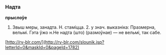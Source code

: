 ### Надта
**прыслоўе**

1. Звыш меры, занадта. Н. стаміцца. 2. у знач. выказніка: Празмерна, вельмі. Гэта ўжо н.Не надта (што) (размоўнае) — не вельмі, так сабе.

<a rel="author">[http://rv-blr.com/](http://rv-blr.com/slounik.jsp?letterId=0&maskId=0&pageId=1782)</a>
